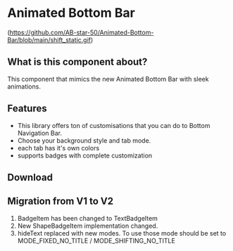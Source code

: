 

# Animated Bottom Bar

(https://github.com/AB-star-50/Animated-Bottom-Bar/blob/main/shift_static.gif)


## What is this component about?

This component that mimics the new Animated Bottom Bar with sleek animations.


## Features

* This library offers ton of customisations that you can do to Bottom Navigation Bar.
* Choose your background style and tab mode.
* each tab has it's own colors
* supports badges with complete customization

## Download


## Migration from V1 to V2
1. BadgeItem has been changed to TextBadgeItem
2. New ShapeBadgeItem implementation changed.
3. hideText replaced with new modes. To use those mode should be set to MODE_FIXED_NO_TITLE / MODE_SHIFTING_NO_TITLE 

